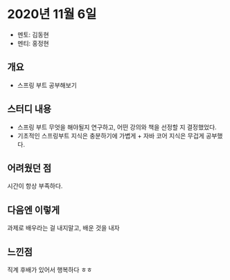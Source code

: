 # 2020년 11월 6일

- 멘토: 김동현
- 멘티: 홍정현

## 개요
- 스프링 부트 공부해보기

## 스터디 내용
- 스프링 부트 무엇을 해야될지 연구하고, 어떤 강의와 책을 선정할 지 결정했었다.
- 기초적인 스프링부트 지식은 충분하기에 가볍게 + 자바 코어 지식은 무겁게 공부했다.

## 어려웠던 점
시간이 항상 부족하다.

## 다음엔 이렇게
과제로 배우라는 걸 내지말고, 배운 것을 내자

## 느낀점
직계 후배가 있어서 행복하다 ㅎㅎ

